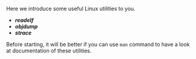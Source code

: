 
Here we introduce some useful Linux utilities to you.

- _**readelf**_
- _**objdump**_ 
- _**strace**_

Before starting, it will be better if you can use `man` command to have a look at documentation of these utilities.